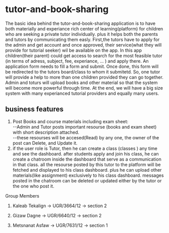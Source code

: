 # tutor-and-book-sharing

The basic idea behind the tutor-and-book-sharing application is to have both materially and experiance rich center of learning(platform) for children who are seeking a private tutor individually. plus it helps both the parents and tutors by communicating them easly. First,the  tutors have to apply for the admin and get account and once approved, their service(what they will provide for tutorial seeker) wil be available on the app. In this app children(their parent) could get access to search for the most feasible tutor (in terms of adress, subject, fee, experiance, ... )  and apply there. An application form needs to fill a form and submit. Once done, this form will be redirected to the tutors board/class to whom it submitetd.  So, one tutor will provide a help to more than one children provided they can go together. Admin and toturs will upload books and other material so that the system will become more powerful through time.
At the end, we will  have a big size system with many experianced tutorial providers and equally many users.

## business features  

1. Post Books and course materials including exam sheet:<br />
--Admin and Tutor posts important resourse (books and exam sheet) with short description attached.<br />
--these resourses will be accesed(Read) by any one, the owner of the post can Delete, and Update it.
2. if the user role is Tutor, then he can create a class (classes ) any time and see the dashboard. after students apply and join his class, he can create a chatroom inside the dashboard that serve as a communication in that class. all the resourse posted by this tutor to the platform will be fetched and displayed to his class dashboard. plus he can upload other materials(like assignment) exclusively to his class dashboard. messages posted in the chatroom can be deleted or updated either by the tutor or the one who post it.

Group Members

1. Kaleab Tekalign -> UGR/3664/12 -> section 2
2. Gizaw Dagne     -> UGR/6640/12 -> section 2

3. Metsnanat Asfaw -> UGR/7631/12 -> section 1





